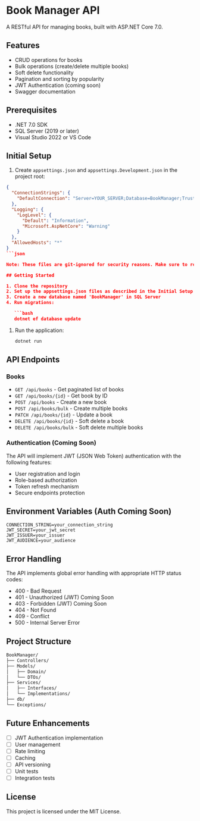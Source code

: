 # Book Manager API

A RESTful API for managing books, built with ASP.NET Core 7.0.

## Features

- CRUD operations for books
- Bulk operations (create/delete multiple books)
- Soft delete functionality
- Pagination and sorting by popularity
- JWT Authentication (coming soon)
- Swagger documentation

## Prerequisites

- .NET 7.0 SDK
- SQL Server (2019 or later)
- Visual Studio 2022 or VS Code

## Initial Setup

1. Create `appsettings.json` and `appsettings.Development.json` in the project root:

```json
{
  "ConnectionStrings": {
    "DefaultConnection": "Server=YOUR_SERVER;Database=BookManager;Trusted_Connection=True;TrustServerCertificate=True"
  },
  "Logging": {
    "LogLevel": {
      "Default": "Information",
      "Microsoft.AspNetCore": "Warning"
    }
  },
  "AllowedHosts": "*"
}
```json

Note: These files are git-ignored for security reasons. Make sure to replace `YOUR_SERVER` with your SQL Server instance name.

## Getting Started

1. Clone the repository
2. Set up the appsettings.json files as described in the Initial Setup section
3. Create a new database named 'BookManager' in SQL Server
4. Run migrations:

   ```bash
   dotnet ef database update
   ```

1. Run the application:

   ```bash
   dotnet run
   ```

## API Endpoints

### Books

- `GET /api/books` - Get paginated list of books
- `GET /api/books/{id}` - Get book by ID
- `POST /api/books` - Create a new book
- `POST /api/books/bulk` - Create multiple books
- `PATCH /api/books/{id}` - Update a book
- `DELETE /api/books/{id}` - Soft delete a book
- `DELETE /api/books/bulk` - Soft delete multiple books

### Authentication (Coming Soon)

The API will implement JWT (JSON Web Token) authentication with the following features:

- User registration and login
- Role-based authorization
- Token refresh mechanism
- Secure endpoints protection

## Environment Variables (Auth Coming Soon)

```env
CONNECTION_STRING=your_connection_string
JWT_SECRET=your_jwt_secret
JWT_ISSUER=your_issuer
JWT_AUDIENCE=your_audience
```

## Error Handling

The API implements global error handling with appropriate HTTP status codes:

- 400 - Bad Request
- 401 - Unauthorized (JWT) Coming Soon
- 403 - Forbidden (JWT) Coming Soon
- 404 - Not Found
- 409 - Conflict
- 500 - Internal Server Error

## Project Structure

```bash
BookManager/
├── Controllers/
├── Models/
│   ├── Domain/
│   └── DTOs/
├── Services/
│   ├── Interfaces/
│   └── Implementations/
├── db/
└── Exceptions/
```

## Future Enhancements

- [ ] JWT Authentication implementation
- [ ] User management
- [ ] Rate limiting
- [ ] Caching
- [ ] API versioning
- [ ] Unit tests
- [ ] Integration tests

## License

This project is licensed under the MIT License.
